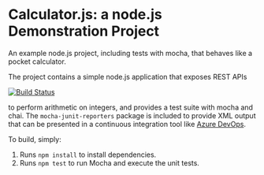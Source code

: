 Calculator.js: a node.js Demonstration Project
==============================================
An example node.js project, including tests with mocha, that behaves like
a pocket calculator.

The project contains a simple node.js application that exposes REST APIs

[![Build Status](https://dev.azure.com/testmyorga/Integrating%20External%20Source%20Control%20with%20Azure%20Pipelines/_apis/build/status/Orgkey.calculator?branchName=master)](https://dev.azure.com/testmyorga/Integrating%20External%20Source%20Control%20with%20Azure%20Pipelines/_build/latest?definitionId=10&branchName=master)

to perform arithmetic on integers, and provides a test suite with mocha
and chai.  The `mocha-junit-reporters` package is included to provide XML
output that can be presented in a continuous integration tool like
[Azure DevOps](https://azure.com/devops).

To build, simply:

1. Runs `npm install` to install dependencies.
2. Runs `npm test` to run Mocha and execute the unit tests.

